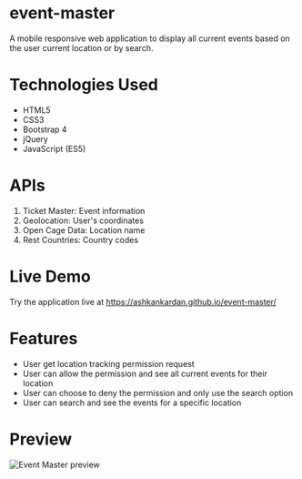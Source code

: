 # event-master
A mobile responsive web application to display all current events based on the user current location or by search.


# Technologies Used
* HTML5
* CSS3
* Bootstrap 4
* jQuery
* JavaScript (ES5)

# APIs
1. Ticket Master: Event information
2. Geolocation: User's coordinates
3. Open Cage Data: Location name
4. Rest Countries: Country codes

# Live Demo
Try the application live at https://ashkankardan.github.io/event-master/

# Features
* User get location tracking permission request
* User can allow the permission and see all current events for their location
* User can choose to deny the permission and only use the search option
* User can search and see the events for a specific location

# Preview
![Event Master preview](./src/img/event-master.gif)
